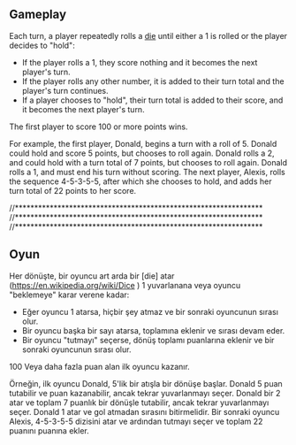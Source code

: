 ## Gameplay

Each turn, a player repeatedly rolls a [die](https://en.wikipedia.org/wiki/Dice) until either a 1 is rolled or the player decides to "hold":

- If the player rolls a 1, they score nothing and it becomes the next player's turn.
- If the player rolls any other number, it is added to their turn total and the player's turn continues.
- If a player chooses to "hold", their turn total is added to their score, and it becomes the next player's turn.

The first player to score 100 or more points wins.

For example, the first player, Donald, begins a turn with a roll of 5. Donald could hold and score 5 points, but chooses to roll again. Donald rolls a 2, and could hold with a turn total of 7 points, but chooses to roll again. Donald rolls a 1, and must end his turn without scoring. The next player, Alexis, rolls the sequence 4-5-3-5-5, after which she chooses to hold, and adds her turn total of 22 points to her score.

//****************************************************************
//****************************************************************
//****************************************************************
## Oyun

Her dönüşte, bir oyuncu art arda bir [die] atar (https://en.wikipedia.org/wiki/Dice ) 1 yuvarlanana veya oyuncu "beklemeye" karar verene kadar:

- Eğer oyuncu 1 atarsa, hiçbir şey atmaz ve bir sonraki oyuncunun sırası olur.
- Bir oyuncu başka bir sayı atarsa, toplamına eklenir ve sırası devam eder.
- Bir oyuncu "tutmayı" seçerse, dönüş toplamı puanlarına eklenir ve bir sonraki oyuncunun sırası olur.

100 Veya daha fazla puan alan ilk oyuncu kazanır.

Örneğin, ilk oyuncu Donald, 5'lik bir atışla bir dönüşe başlar. Donald 5 puan tutabilir ve puan kazanabilir, ancak tekrar yuvarlanmayı seçer. Donald bir 2 atar ve toplam 7 puanlık bir dönüşle tutabilir, ancak tekrar yuvarlanmayı seçer. Donald 1 atar ve gol atmadan sırasını bitirmelidir. Bir sonraki oyuncu Alexis, 4-5-3-5-5 dizisini atar ve ardından tutmayı seçer ve toplam 22 puanını puanına ekler.